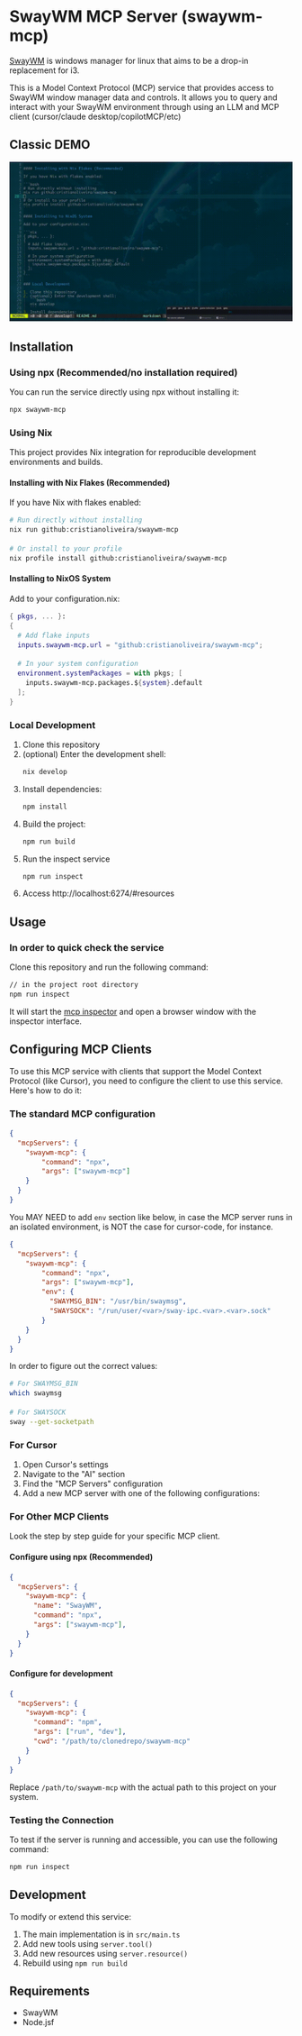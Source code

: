 # SwayWM MCP Server (swaywm-mcp)

[SwayWM](https://swaywm.org/) is windows manager for linux that aims to be a drop-in replacement for i3.

This is a Model Context Protocol (MCP) service that provides access to SwayWM window manager data and controls. It allows you to query and interact with your SwayWM environment through using an LLM and MCP client (cursor/claude desktop/copilotMCP/etc)

## Classic DEMO

![demo](https://github.com/cristianoliveira/swaywm-mcp/blob/main/demo.gif)

## Installation

### Using npx (Recommended/no installation required)

You can run the service directly using npx without installing it:

```bash
npx swaywm-mcp
```

### Using Nix

This project provides Nix integration for reproducible development environments and builds.

#### Installing with Nix Flakes (Recommended)

If you have Nix with flakes enabled:

```bash
# Run directly without installing
nix run github:cristianoliveira/swaywm-mcp

# Or install to your profile
nix profile install github:cristianoliveira/swaywm-mcp
```

#### Installing to NixOS System

Add to your configuration.nix:

```nix
{ pkgs, ... }:
{
  # Add flake inputs
  inputs.swaywm-mcp.url = "github:cristianoliveira/swaywm-mcp";
  
  # In your system configuration
  environment.systemPackages = with pkgs; [
    inputs.swaywm-mcp.packages.${system}.default
  ];
}
```

### Local Development

1. Clone this repository 
2. (optional) Enter the development shell:
   ```bash
   nix develop
   ```
3. Install dependencies:
   ```bash
   npm install
   ```
4. Build the project:
   ```bash
   npm run build
   ```
5. Run the inspect service
   ```bash
   npm run inspect
   ```
6. Access http://localhost:6274/#resources

## Usage

### In order to quick check the service

Clone this repository and run the following command:

```bash
// in the project root directory
npm run inspect
```

It will start the [mcp inspector](https://github.com/modelcontextprotocol/inspector) and open a browser window with the inspector interface.

## Configuring MCP Clients

To use this MCP service with clients that support the Model Context Protocol (like Cursor), you need to configure the client to use this service. Here's how to do it:

### The standard MCP configuration

```json
{
  "mcpServers": {
    "swaywm-mcp": {
        "command": "npx",
        "args": ["swaywm-mcp"]
    }
  }
}
```

You MAY NEED to add `env` section like below, in case the MCP server runs in an isolated environment, is NOT the case for cursor-code, for instance.
```json
{
  "mcpServers": {
    "swaywm-mcp": {
        "command": "npx",
        "args": ["swaywm-mcp"],
        "env": {
          "SWAYMSG_BIN": "/usr/bin/swaymsg",
          "SWAYSOCK": "/run/user/<var>/sway-ipc.<var>.<var>.sock"
        }
    }
  }
}
```

In order to figure out the correct values:
```bash
# For SWAYMSG_BIN
which swaymsg

# For SWAYSOCK
sway --get-socketpath
```

### For Cursor

1. Open Cursor's settings
2. Navigate to the "AI" section
3. Find the "MCP Servers" configuration
4. Add a new MCP server with one of the following configurations:

### For Other MCP Clients

Look the step by step guide for your specific MCP client.

#### Configure using npx (Recommended)
```json
{
  "mcpServers": {
    "swaywm-mcp": {
      "name": "SwayWM",
      "command": "npx",
      "args": ["swaywm-mcp"],
    }
  }
}
```

#### Configure for development
```json
{
  "mcpServers": {
    "swaywm-mcp": {
      "command": "npm",
      "args": ["run", "dev"],
      "cwd": "/path/to/clonedrepo/swaywm-mcp"
    }
  }
}
```

Replace `/path/to/swaywm-mcp` with the actual path to this project on your system.

### Testing the Connection

To test if the server is running and accessible, you can use the following command:

```bash
npm run inspect
```

## Development

To modify or extend this service:

1. The main implementation is in `src/main.ts`
2. Add new tools using `server.tool()`
3. Add new resources using `server.resource()`
4. Rebuild using `npm run build`

## Requirements

- SwayWM
- Node.jsf
